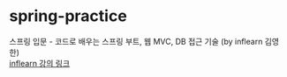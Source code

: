 # spring-practice
스프링 입문 - 코드로 배우는 스프링 부트, 웹 MVC, DB 접근 기술 (by inflearn 김영한) <br>
<a href="https://www.inflearn.com/course/%EC%8A%A4%ED%94%84%EB%A7%81-%EC%9E%85%EB%AC%B8-%EC%8A%A4%ED%94%84%EB%A7%81%EB%B6%80%ED%8A%B8">inflearn 강의 링크</a>
